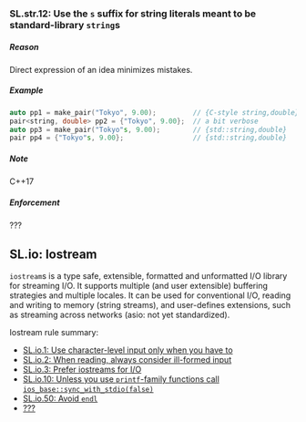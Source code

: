 ### <a name="Rstr-s"></a>SL.str.12: Use the `s` suffix for string literals meant to be standard-library `string`s

##### Reason

Direct expression of an idea minimizes mistakes.

##### Example

```cpp
auto pp1 = make_pair("Tokyo", 9.00);         // {C-style string,double} intended?
pair<string, double> pp2 = {"Tokyo", 9.00};  // a bit verbose
auto pp3 = make_pair("Tokyo"s, 9.00);        // {std::string,double}    // C++17
pair pp4 = {"Tokyo"s, 9.00};                 // {std::string,double}    // C++17


```
##### Note

C++17

##### Enforcement

???


## <a name="SS-io"></a>SL.io: Iostream

`iostream`s is a type safe, extensible, formatted and unformatted I/O library for streaming I/O.
It supports multiple (and user extensible) buffering strategies and multiple locales.
It can be used for conventional I/O, reading and writing to memory (string streams),
and user-defines extensions, such as streaming across networks (asio: not yet standardized).

Iostream rule summary:

* [SL.io.1: Use character-level input only when you have to](I-18-The%20Standard%20Library-SL.io.001.md#Rio-low)
* [SL.io.2: When reading, always consider ill-formed input](I-18-The%20Standard%20Library-SL.io.002.md#Rio-validate)
* [SL.io.3: Prefer iostreams for I/O](I-18-The%20Standard%20Library-SL.io.003.md#Rio-streams)
* [SL.io.10: Unless you use `printf`-family functions call `ios_base::sync_with_stdio(false)`](I-18-The%20Standard%20Library-SL.io.010.md#Rio-sync)
* [SL.io.50: Avoid `endl`](I-18-The%20Standard%20Library-SL.io.050.md#Rio-endl)
* [???](#???)

